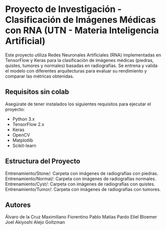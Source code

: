 # Proyecto de Investigación - Clasificación de Imágenes Médicas con RNA (UTN - Materia Inteligencia Artificial) 

Este proyecto utiliza Redes Neuronales Artificiales (RNA) implementadas en TensorFlow y Keras para la clasificación de imágenes médicas (piedras, quistes, tumores y normales) basadas en radiografías. Se entrena y valida el modelo con diferentes arquitecturas para evaluar su rendimiento y comparar las métricas obtenidas.

## Requisitos sin colab

Asegúrate de tener instalados los siguientes requisitos para ejecutar el proyecto:

- Python 3.x
- TensorFlow 2.x
- Keras
- OpenCV
- Matplotlib
- Scikit-learn

## Estructura del Proyecto
Entrenamiento/Stone/: Carpeta con imágenes de radiografías con piedras.
Entrenamiento/Normal/: Carpeta con imágenes de radiografías normales.
Entrenamiento/Cyst/: Carpeta con imágenes de radiografías con quistes.
Entrenamiento/Tumor/: Carpeta con imágenes de radiografías con tumores.


## Autores
Álvaro de la Cruz 
Maximiliano Fiorentino
Pablo Matías Pardo
Eliel Bloemer
Joel Akiyoshi
Alejo Goltzman
